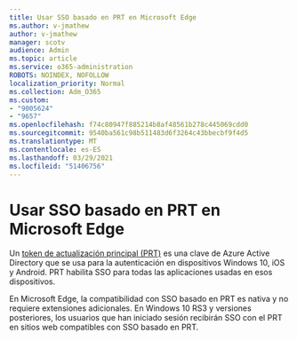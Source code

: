 ```yaml
---
title: Usar SSO basado en PRT en Microsoft Edge
ms.author: v-jmathew
author: v-jmathew
manager: scotv
audience: Admin
ms.topic: article
ms.service: o365-administration
ROBOTS: NOINDEX, NOFOLLOW
localization_priority: Normal
ms.collection: Adm_O365
ms.custom:
- "9005624"
- "9657"
ms.openlocfilehash: f74c80947f885214b8af48561b278c445069cdd0
ms.sourcegitcommit: 9540ba561c98b511483d6f3264c43bbecbf9f4d5
ms.translationtype: MT
ms.contentlocale: es-ES
ms.lasthandoff: 03/29/2021
ms.locfileid: "51406756"
---
```

# <a name="use-prt-based-sso-in-microsoft-edge"></a>Usar SSO basado en PRT en Microsoft Edge

Un [token de actualización principal (PRT)](https://go.microsoft.com/fwlink/?linkid=2133632) es una clave de Azure Active Directory que se usa para la autenticación en dispositivos Windows 10, iOS y Android. PRT habilita SSO para todas las aplicaciones usadas en esos dispositivos.

En Microsoft Edge, la compatibilidad con SSO basado en PRT es nativa y no requiere extensiones adicionales. En Windows 10 RS3 y versiones posteriores, los usuarios que han iniciado sesión recibirán SSO con el PRT en sitios web compatibles con SSO basado en PRT.
